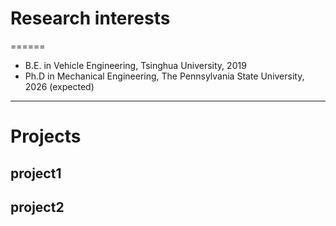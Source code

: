 # Research interests
======
* B.E. in Vehicle Engineering, Tsinghua University, 2019
* Ph.D in Mechanical Engineering, The Pennsylvania State University, 2026 (expected)

***
# Projects
## project1

## project2
